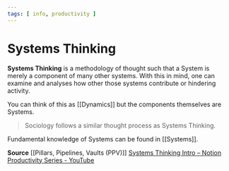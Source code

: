 ```yaml
---
tags: [ info, productivity ]
---
```

# Systems Thinking
**Systems Thinking** is a methodology of thought such that a System is merely a component of many other systems. With this in mind, one can examine and analyses how other those systems contribute or hindering activity.

You can think of this as [[Dynamics]] but the components themselves are Systems. 

> Sociology follows a similar thought process as Systems Thinking.

Fundamental knowledge of Systems can be found in [[Systems]].

**Source**
[[Pillars, Pipelines, Vaults (PPV)]]
[Systems Thinking Intro – Notion Productivity Series - YouTube](https://www.youtube.com/watch?v=3AKHjwvEufg)